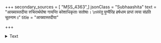 +++
secondary_sources = [ "MSS_4363",]
jsonClass = "Subhaashita"
text = "आख्यास्तदीया रुचिरार्थपोषा गायन्ति कोशाधिकृताः सतोषाः।  \nपरंतु पुण्यैरिह हर्षधाम प्राप्तं त्वया संप्रति चूतनाम॥"
title = "आख्यास्तदीया"

+++

<details><summary>Text</summary>

आख्यास्तदीया रुचिरार्थपोषा गायन्ति कोशाधिकृताः सतोषाः।  
परंतु पुण्यैरिह हर्षधाम प्राप्तं त्वया संप्रति चूतनाम॥
</details>
